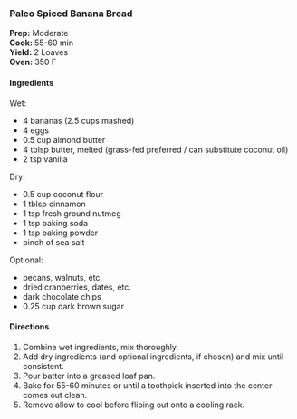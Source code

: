 ### Paleo Spiced Banana Bread

**Prep:** Moderate<br>
**Cook:** 55-60 min<br>
**Yield:** 2 Loaves<br>
**Oven:** 350 F

#### Ingredients
Wet:
* 4 bananas (2.5 cups mashed)
* 4 eggs
* 0.5 cup almond butter
* 4 tblsp butter, melted (grass-fed preferred / can substitute coconut oil)
* 2 tsp vanilla

Dry:
* 0.5 cup coconut flour
* 1 tblsp cinnamon
* 1 tsp fresh ground nutmeg
* 1 tsp baking soda
* 1 tsp baking powder
* pinch of sea salt

Optional:
* pecans, walnuts, etc.
* dried cranberries, dates, etc.
* dark chocolate chips
* 0.25 cup dark brown sugar

#### Directions
1. Combine wet ingredients, mix thoroughly.
2. Add dry ingredients (and optional ingredients, if chosen) and mix until consistent.
3. Pour batter into a greased loaf pan.
4. Bake for 55-60 minutes or until a toothpick inserted into the center comes out clean.
5. Remove allow to cool before fliping out onto a cooling rack.
